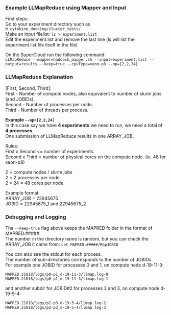 
### Example LLMapReduce using Mapper and Input  
First steps:  
Go to your experiment directory such as `N_cytokine_docking/cluster_tests/`  
Make an input filelist:
`ls > experiment.list`  
Edit the experiment.list and remove the last line (ls will list the experiment.list file itself in the file)  

On the SuperCloud run the following command:  
`LLMapReduce --mapper=haddock_mapper.sh --input=experiment.list --output=results --keep=true --cpuType=xeon-p8 --np=[2,2,24]`  

### LLMapReduce Explanation  
[First, Second, Third]:  
First - Number of compute nodes, also equivalent to number of slurm jobs (and JOBIDs).  
Second - Number of processes per node.  
Third - Number of threads per process.  

**Example `--np=[2,2,24]`**  
In this case say we have **4 experiments** we need to run, we need a total of **4 processes**.  
One submission of LLMapReduce results in one ARRAY_JOB.  

Rules:  
First x Second <= number of experiments.  
Second x Third = number of physical cores on the compute node. (ie. 48 for xeon-p8)

2 = compute nodes / slurm jobs  
2 = 2 processes per node  
2 * 24 = 48 cores per node

Example format:  
ARRAY_JOB = 22945675  
JOBID = 22945675_1 and 22945675_2  

### Debugging and Logging  

The `--keep-true` flag above keeps the MAPRED folder in the format of MAPRED.#####  
The number in the directory name is random, but you can check the ARRAY_JOB it came from:
`cat MAPRED.#####/MapJOBID`  

You can also see the stdout for each process.  
The number of sub-directories corresponds to the number of JOBIDs.  
For example one JOBID for processes 0 and 1, on compute node d-19-11-3: 
```  
MAPRED.21818/logs/p0-p1_d-19-11-3/llmap.log-0  
MAPRED.21818/logs/p0-p1_d-19-11-3/llmap.log-1  
```  
and another subdir for JOBID#2 for processes 2 and 3, on compute node d-19-5-4:  
```  
MAPRED.21818/logs/p2-p3_d-19-5-4/llmap.log-2  
MAPRED.21818/logs/p2-p3_d-19-5-4/llmap.log-3  
``` 
